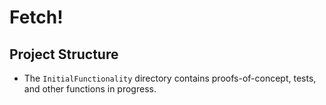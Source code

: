 # Fetch!

## Project Structure

- The `InitialFunctionality` directory contains proofs-of-concept, tests, and other functions in progress.
